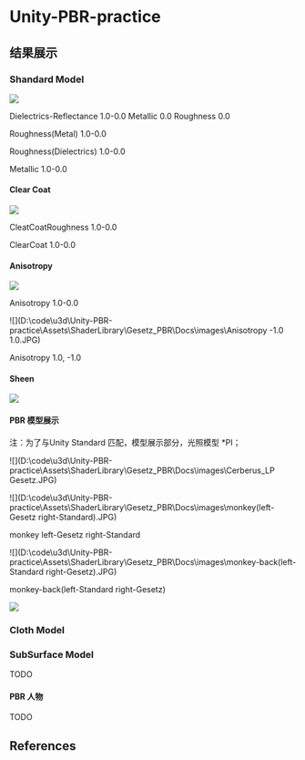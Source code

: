 # Unity-PBR-practice

##



## 结果展示

### Shandard Model

![](D:\code\u3d\Unity-PBR-practice\Assets\ShaderLibrary\Gesetz_PBR\Docs\images\Standard.JPG)

Dielectrics-Reflectance 1.0-0.0 Metallic 0.0 Roughness 0.0

Roughness(Metal) 1.0-0.0

Roughness(Dielectrics) 1.0-0.0

Metallic 1.0-0.0

#### Clear Coat

![](D:\code\u3d\Unity-PBR-practice\Assets\ShaderLibrary\Gesetz_PBR\Docs\images\ClearCoat.JPG)

CleatCoatRoughness 1.0-0.0

ClearCoat 1.0-0.0

#### Anisotropy

![](D:\code\u3d\Unity-PBR-practice\Assets\ShaderLibrary\Gesetz_PBR\Docs\images\Anisotropy.JPG)

Anisotropy 1.0-0.0

![](D:\code\u3d\Unity-PBR-practice\Assets\ShaderLibrary\Gesetz_PBR\Docs\images\Anisotropy -1.0 1.0.JPG)

Anisotropy 1.0, -1.0

#### Sheen

![](D:\code\u3d\Unity-PBR-practice\Assets\ShaderLibrary\Gesetz_PBR\Docs\images\Sheen.JPG)

#### PBR 模型展示

注：为了与Unity Standard 匹配，模型展示部分，光照模型 *PI；

![](D:\code\u3d\Unity-PBR-practice\Assets\ShaderLibrary\Gesetz_PBR\Docs\images\Cerberus_LP Gesetz.JPG)

![](D:\code\u3d\Unity-PBR-practice\Assets\ShaderLibrary\Gesetz_PBR\Docs\images\monkey(left-Gesetz right-Standard).JPG)

monkey left-Gesetz right-Standard

![](D:\code\u3d\Unity-PBR-practice\Assets\ShaderLibrary\Gesetz_PBR\Docs\images\monkey-back(left-Standard right-Gesetz).JPG)

monkey-back(left-Standard right-Gesetz)

![](D:\code\u3d\Unity-PBR-practice\Assets\ShaderLibrary\Gesetz_PBR\Docs\images\Rustediron-Ball.JPG)



### Cloth Model



### SubSurface Model

TODO

#### PBR 人物

TODO

## References
